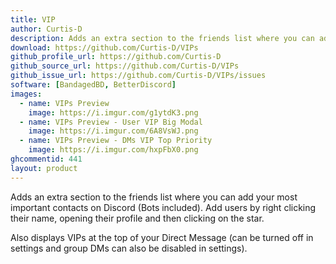 ```yaml
---
title: VIP
author: Curtis-D
description: Adds an extra section to the friends list where you can add your most important contacts on Discord (Bots included). Add users by right clicking their name, opening their profile and then clicking on the star. 
download: https://github.com/Curtis-D/VIPs
github_profile_url: https://github.com/Curtis-D
github_source_url: https://github.com/Curtis-D/VIPs
github_issue_url: https://github.com/Curtis-D/VIPs/issues
software: [BandagedBD, BetterDiscord]
images:
  - name: VIPs Preview
    image: https://i.imgur.com/g1ytdK3.png
  - name: VIPs Preview - User VIP Big Modal
    image: https://i.imgur.com/6A8VsWJ.png
  - name: VIPs Preview - DMs VIP Top Priority
    image: https://i.imgur.com/hxpFbX0.png
ghcommentid: 441
layout: product
---
```

Adds an extra section to the friends list where you can add your most important contacts on Discord (Bots included). Add users by right clicking their name, opening their profile and then clicking on the star. 

  Also displays VIPs at the top of your Direct Message (can be turned off in settings and group DMs can also be disabled in settings).
